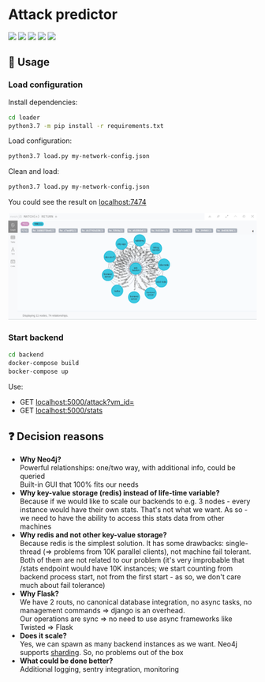 # Attack predictor
![](https://img.shields.io/badge/build-docker-green) ![](https://img.shields.io/badge/python-3.7-blue) ![](https://img.shields.io/badge/flask-1-blue) ![](https://img.shields.io/badge/neo4j-4.1-blue) ![](https://img.shields.io/badge/redis-6-blue)

## 🔧 Usage

### Load configuration

Install dependencies:
```bash
cd loader
python3.7 -m pip install -r requirements.txt
```

Load configuration:
```bash
python3.7 load.py my-network-config.json
```

Clean and load:
```bash
python3.7 load.py my-network-config.json
```

You could see the result on [localhost:7474](http://localhost:7474)

![](.readme_1.png)

### Start backend

```bash
cd backend
docker-compose build
bocker-compose up
```

Use:
- GET [localhost:5000/attack?vm_id=](http://localhost:5000/attack?vm_id=)
- GET [localhost:5000/stats](http://localhost:5000/stats)

## ❓ Decision reasons

* **Why Neo4j?**  
  Powerful relationships: one/two way, with additional info, could be queried  
  Built-in GUI that 100% fits our needs  
* **Why key-value storage (redis) instead of life-time variable?**  
  Because if we would like to scale our backends to e.g. 3 nodes - every instance would have their own stats. That's not what we want. As so - we need to have the ability to access this stats data from other machines
* **Why redis and not other key-value storage?**  
  Because redis is the simplest solution. It has some drawbacks: single-thread (=> problems from 10K parallel clients), not machine fail tolerant. Both of them are not related to our problem (it's very improbable that /stats endpoint would have 10K instances; we start counting from backend process start, not from the first start - as so, we don't care much about fail tolerance) 
* **Why Flask?**  
  We have 2 routs, no canonical database integration, no async tasks, no management commands => django is an overhead.  
  Our operations are sync => no need to use async frameworks like Twisted
  => Flask
* **Does it scale?**  
  Yes, we can spawn as many backend instances as we want. Neo4j supports [sharding](https://neo4j.com/developer/neo4j-fabric-sharding/). So, no problems out of the box
* **What could be done better?**  
  Additional logging, sentry integration, monitoring
